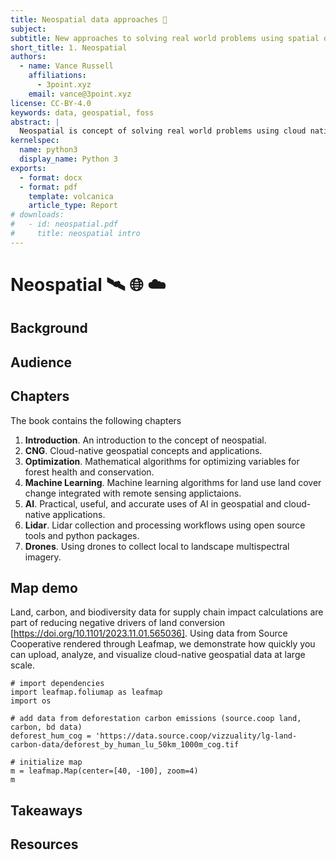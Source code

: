 ```yaml
---
title: Neospatial data approaches 🧙
subject: 
subtitle: New approaches to solving real world problems using spatial data
short_title: 1. Neospatial
authors:
  - name: Vance Russell
    affiliations:
      - 3point.xyz
    email: vance@3point.xyz
license: CC-BY-4.0
keywords: data, geospatial, foss
abstract: |
  Neospatial is concept of solving real world problems using cloud native geospatial workflows and open source software.
kernelspec:
  name: python3
  display_name: Python 3
exports:
  - format: docx
  - format: pdf
    template: volcanica
    article_type: Report
# downloads:
#   - id: neospatial.pdf
#     title: neospatial intro   
---
```


# Neospatial 🛰️ 🌐 ☁️

## Background

## Audience

## Chapters
The book contains the following chapters

1. **Introduction**. An introduction to the concept of neospatial.
2. **CNG**. Cloud-native geospatial concepts and applications.
3. **Optimization**. Mathematical algorithms for optimizing variables for forest health and conservation.
4. **Machine Learning**. Machine learning algorithms for land use land cover change integrated with remote sensing applictaions.
5. **AI**. Practical, useful, and accurate uses of AI in geospatial and cloud-native applications.
6. **Lidar**. Lidar collection and processing workflows using open source tools and python packages.
7. **Drones**. Using drones to collect local to landscape multispectral imagery.

## Map demo
Land, carbon, and biodiversity data for supply chain impact calculations are part of reducing negative drivers of land conversion [https://doi.org/10.1101/2023.11.01.565036]. Using data from Source Cooperative rendered through Leafmap, we demonstrate how quickly you can upload, analyze, and visualize cloud-native geospatial data at large scale.

```{code-cell} python
# import dependencies
import leafmap.foliumap as leafmap
import os

# add data from deforestation carbon emissions (source.coop land, carbon, bd data)
deforest_hum_cog = 'https://data.source.coop/vizzuality/lg-land-carbon-data/deforest_by_human_lu_50km_1000m_cog.tif

# initialize map
m = leafmap.Map(center=[40, -100], zoom=4)
m
```

## Takeaways


## Resources
